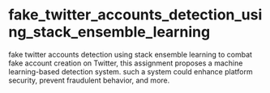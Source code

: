 # fake_twitter_accounts_detection_using_stack_ensemble_learning
fake twitter accounts detection using stack ensemble learning to combat fake account creation on Twitter, this assignment proposes a machine learning-based detection system. such a system could enhance platform security, prevent fraudulent behavior, and more.
